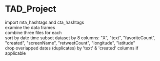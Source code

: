 # TAD_Project

import mta_hashtags and cta_hashtags  
examine the data frames  
combine three files for each  
sort by date time
subset dataset by 8 columns: "X", "text", "favoriteCount", "created", 
            "screenName", "retweetCount", "longitude", "latitude"  
drop overlapped dates (duplicates) by 'text' & 'created' columns if applicable  
